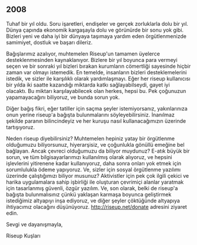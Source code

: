 ## 2008

Tuhaf bir yıl oldu. Soru işaretleri, endişeler ve gerçek zorluklarla dolu bir yıl. Dünya çapında ekonomik kargaşayla dolu ve görünürde bir sonu yok gibi. Bizleri yeni ve daha iyi bir dünyaya taşımaya yardım eden örgütlenmenizde samimiyet, dostluk ve başarı dileriz.

Bağışlarımız azalıyor, muhtemelen Riseup'un tamamen üyelerce desteklenmesinden kaynaklanıyor. Bizlere bir yıl boyunca para vermeyi seçen ve bir sonraki yıl bizleri bırakan kurumların cömertliği sayesinde hiçbir zaman var olmayı istemedik. En temelde, insanların bizleri desteklemelerini istedik, ve sizler ile karşılıklı olarak yardımlaşmayı. Eğer her riseup kullanıcısı bir yılda iki saatte kazandığı miktarda katkı sağlayabilseydi, gayet iyi olacaktı. Bu miktarı karşılayabilecek olan herkes, hepsi bu. Pek çoğunuzun yapamayacağını biliyoruz, ve bunda sorun yok.

Diğer bağış fikri, eğer tatiller için saçma şeyler istemiyorsanız, yakınlarınıza onun yerine riseup'a bağışta bulunmalarını söyleyebilirsiniz. İnanılmaz şekilde paranın bilincindeyiz ve her kuruşu nasıl kullanacağımızın üzerinde tartışıyoruz.

Neden riseup diyebilirsiniz? Muhtemelen hepiniz yatay bir örgütlenme olduğumuzu biliyorsunuz, hiyerarşisiz, ve çoğunlukla gönüllü emeğine bel bağlayan. Ancak çevreci olduğumuzu da biliyor muydunuz? E-atık büyük bir sorun, ve tüm bilgisayarlarımızı kullanılmış olarak alıyoruz, ve hepsini işlevlerini yitirenene kadar kullanıyoruz, daha sonra onları yok etmek için sorumlulukla ödeme yapıyoruz. Ve, sizler için sosyal örgütlenme yazılımı üzerinde çalıştığımızı biliyor musunuz? Aktivistler için pek çok ilgili çekici ve harika uygulamalara sahip işbirliği ile oluşturan çevrimiçi alanlar yaratmak için tasarlanmış güvenli, özgür yazılım. Ve, son olarak, belki de riseup'a bağışta bulunmalısınız çünkü yaklaşan karmaşa boyunca geliştirmek istediğimiz altyapıyı inşa ediyoruz, ve diğer şeyler çöktüğünde altyapıya ihtiyacımız olacağını düşünüyoruz. http://riseup.net/donate adresini ziyaret edin.

Sevgi ve dayanışmayla,

Riseup Kuşları

